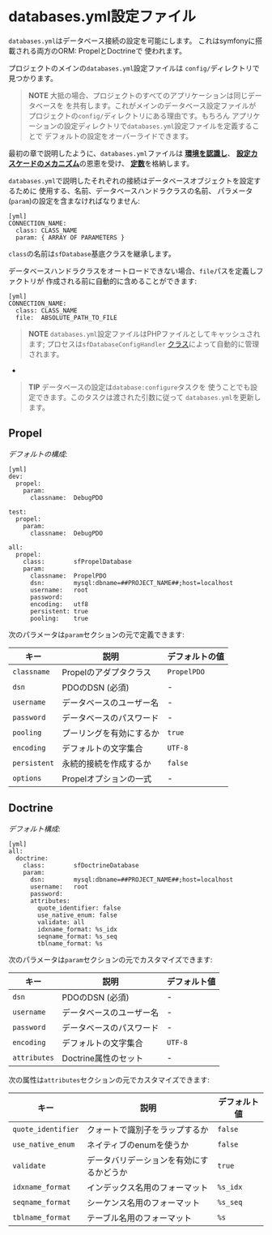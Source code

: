 databases.yml設定ファイル
========================

`databases.yml`はデータベース接続の設定を可能にします。
これはsymfonyに搭載される両方のORM: PropelとDoctrineで
使われます。

プロジェクトのメインの`databases.yml`設定ファイルは
`config/`ディレクトリで見つかります。

>**NOTE**
>大抵の場合、プロジェクトのすべてのアプリケーションは同じデータベースを
>を共有します。これがメインのデータベース設定ファイルが
>プロジェクトの`config/`ディレクトリにある理由です。もちろん
>アプリケーションの設定ディレクトリで`databases.yml`設定ファイルを定義することで
>デフォルトの設定をオーバーライドできます。

最初の章で説明したように、`databases.yml`ファイルは
[**環境を認識し**](#chapter_03-Configuration-File-Principles_sub_environment_awareness)、
[**設定カスケードのメカニズム**](#chapter_03-Configuration-File-Principles_sub_configuration_cascade)の恩恵を受け、
[**定数**](#chapter_03-Configuration-Files-Principles_sub_constants)を格納します。

`databases.yml`で説明したそれぞれの接続はデータベースオブジェクトを設定するために
使用する、名前、データベースハンドラクラスの名前、
パラメータ(`param`)の設定を含まなければなりません:

    [yml]
    CONNECTION_NAME:
      class: CLASS_NAME
      param: { ARRAY OF PARAMETERS }

`class`の名前は`sfDatabase`基底クラスを継承します。

データベースハンドラクラスをオートロードできない場合、`file`パスを定義しファクトリが
作成される前に自動的に含めることができます:

    [yml]
    CONNECTION_NAME:
      class: CLASS_NAME
      file:  ABSOLUTE_PATH_TO_FILE

>**NOTE**
>`databases.yml`設定ファイルはPHPファイルとしてキャッシュされます; 
>プロセスは`sfDatabaseConfigHandler`
>[クラス](#chapter_14-Other-Configuration-Files_config_handlers_yml)によって自動的に管理されます。

-

>**TIP**
>データベースの設定は`database:configure`タスクを
>使うことでも設定できます。このタスクは渡された引数に従って
>`databases.yml`を更新します。

Propel
------

*デフォルトの構成*:

    [yml]
    dev:
      propel:
        param:
          classname:  DebugPDO

    test:
      propel:
        param:
          classname:  DebugPDO

    all:
      propel:
        class:        sfPropelDatabase
        param:
          classname:  PropelPDO
          dsn:        mysql:dbname=##PROJECT_NAME##;host=localhost
          username:   root
          password:   
          encoding:   utf8
          persistent: true
          pooling:    true

次のパラメータは`param`セクションの元で定義できます:

 | キー         | 説明                                      | デフォルトの値|
 | ------------ | ---------------------------------------- | ------------- |
 | `classname`  | Propelのアダプタクラス                    | `PropelPDO`   |
 | `dsn`        | PDOのDSN (必須)                          | -             |
 | `username`   | データベースのユーザー名                  | -             |
 | `password`   | データベースのパスワード                  | -             |
 | `pooling`    | プーリングを有効にするか                  | `true`        |
 | `encoding`   | デフォルトの文字集合                      | `UTF-8`       |
 | `persistent` | 永続的接続を作成するか                   | `false`       |
 | `options`    | Propelオプションの一式                   | -             |

Doctrine
--------

*デフォルト構成*:

    [yml]
    all:
      doctrine:
        class:        sfDoctrineDatabase
        param:
          dsn:        mysql:dbname=##PROJECT_NAME##;host=localhost
          username:   root
          password:   
          attributes:
            quote_identifier: false
            use_native_enum: false
            validate: all
            idxname_format: %s_idx
            seqname_format: %s_seq
            tblname_format: %s

次のパラメータは`param`セクションの元でカスタマイズできます:

 | キー          | 説明                                    | デフォルト値   |
 | ------------ | ---------------------------------------- | ------------- |
 | `dsn`        | PDOのDSN (必須)                          | -             |
 | `username`   | データベースのユーザー名                  | -             |
 | `password`   | データベースのパスワード                  | -             |
 | `encoding`   | デフォルトの文字集合                      | `UTF-8`       |
 | `attributes` | Doctrine属性のセット                     | -             |

次の属性は`attributes`セクションの元でカスタマイズできます:

 | キー                | 説明                                     | デフォルト値   |
 | ------------------- | ---------------------------------------- | ------------- |
 | `quote_identifier`  | クォートで識別子をラップするか            | `false`       |
 | `use_native_enum`   | ネイティブのenumを使うか                  | `false`       |
 | `validate`          | データバリデーションを有効にするかどうか   | `true`        |
 | `idxname_format`    | インデックス名用のフォーマット            | `%s_idx`      |
 | `seqname_format`    | シーケンス名用のフォーマット              | `%s_seq`      |
 | `tblname_format`    | テーブル名用のフォーマット                | `%s`          |
